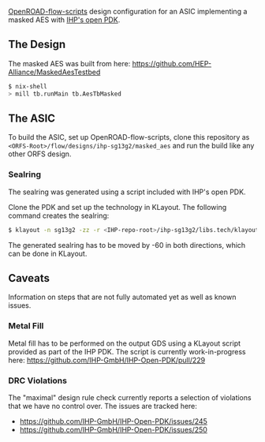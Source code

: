 [OpenROAD-flow-scripts](https://github.com/The-OpenROAD-Project/OpenROAD-flow-scripts) design configuration for an ASIC implementing a masked AES with [IHP's open PDK](https://github.com/IHP-GmbH/IHP-Open-PDK).

## The Design

The masked AES was built from here: https://github.com/HEP-Alliance/MaskedAesTestbed

```sh
$ nix-shell
> mill tb.runMain tb.AesTbMasked
```

## The ASIC

To build the ASIC, set up OpenROAD-flow-scripts, clone this repository as `<ORFS-Root>/flow/designs/ihp-sg13g2/masked_aes` and run the build like any other ORFS design.

### Sealring

The sealring was generated using a script included with IHP's open PDK.

Clone the PDK and set up the technology in KLayout. The following command creates the sealring:

```sh
$ klayout -n sg13g2 -zz -r <IHP-repo-root>/ihp-sg13g2/libs.tech/klayout/tech/scripts/sealring.py -rd width=1060.0 -rd height=1060.0 -rd output=sealring.gds
```

The generated sealring has to be moved by -60 in both directions, which can be done in KLayout.

## Caveats

Information on steps that are not fully automated yet as well as known issues.

### Metal Fill

Metal fill has to be performed on the output GDS using a KLayout script provided as part of the IHP PDK. The script is currently work-in-progress here: https://github.com/IHP-GmbH/IHP-Open-PDK/pull/229

### DRC Violations

The "maximal" design rule check currently reports a selection of violations that we have no control over. The issues are tracked here:

- https://github.com/IHP-GmbH/IHP-Open-PDK/issues/245
- https://github.com/IHP-GmbH/IHP-Open-PDK/issues/250
